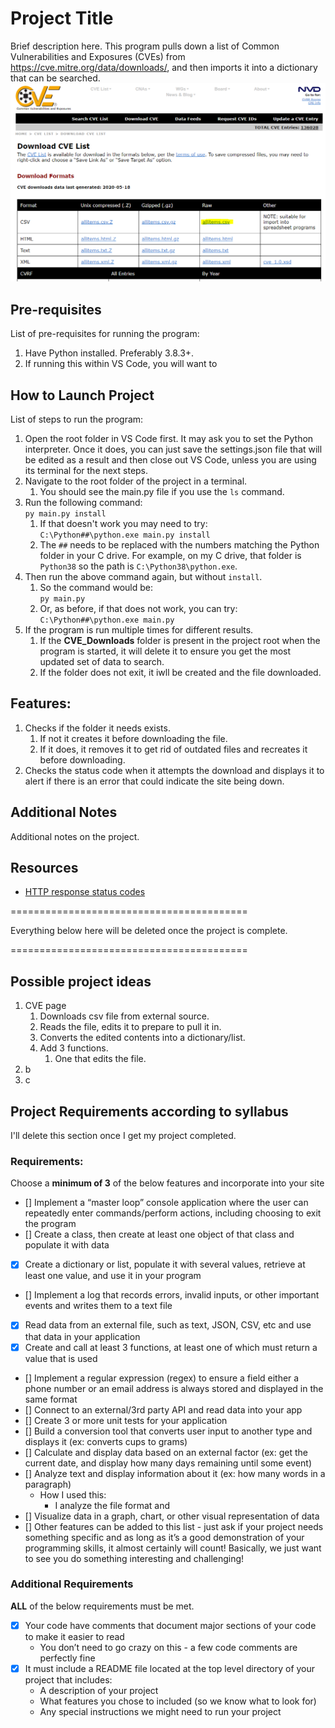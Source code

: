 # Project Title
Brief description here. This program pulls down a list of Common Vulnerabilities and Exposures (CVEs) from https://cve.mitre.org/data/downloads/, and then imports it into a dictionary that can be searched.
![CVE site screenshot](/ReadMe-Files/00-screencapture.png)

## Pre-requisites
List of pre-requisites for running the program:
1. Have Python installed. Preferably 3.8.3+.
2. If running this within VS Code, you will want to

## How to Launch Project
List of steps to run the program:
1. Open the root folder in VS Code first. It may ask you to set the Python interpreter. Once it does, you can just save the settings.json file that will be edited as a result and then close out VS Code, unless you are using its terminal for the next steps.
2. Navigate to the root folder of the project in a terminal. 
   1. You should see the main.py file if you use the `ls` command.
3. Run the following command: </br> `py main.py install`
   1. If that doesn't work you may need to try: </br> `C:\Python##\python.exe main.py install`
   2. The `##` needs to be replaced with the numbers matching the Python folder in your C drive. For example, on my C drive, that folder is `Python38` so the path is `C:\Python38\python.exe`.
4. Then run the above command again, but without `install`.
   1.  So the command would be: </br> `py main.py`
   2.  Or, as before, if that does not work, you can try: </br> `C:\Python##\python.exe main.py`
5. If the program is run multiple times for different results.
   1. If the **CVE_Downloads** folder is present in the project root when the program is started, it will delete it to ensure you get the most updated set of data to search.
   2. If the folder does not exit, it iwll be created and the file downloaded.

## Features:

1. Checks if the folder it needs exists.
   1. If not it creates it before downloading the file.
   2. If it does, it removes it to get rid of outdated files and recreates it before downloading.
2. Checks the status code when it attempts the download and displays it to alert if there is an error that could indicate the site being down.

## Additional Notes

Additional notes on the project.

## Resources

- [HTTP response status codes](https://developer.mozilla.org/en-US/docs/Web/HTTP/Status)

=========================================

Everything below here will be deleted 
once the project is complete.

=========================================

## Possible project ideas
1. CVE page
   1. Downloads csv file from external source.
   2. Reads the file, edits it to prepare to pull it in.
   3. Converts the edited contents into a dictionary/list.
   4. Add 3 functions.
      1. One that edits the file.
2. b
3. c

## Project Requirements according to syllabus
I'll delete this section once I get my project completed.

### **Requirements:**
Choose a **minimum of 3** of the below features and incorporate into your site
- [] Implement a “master loop” console application where the user can repeatedly enter commands/perform actions, including choosing to exit the program
- [] Create a class, then create at least one object of that class and populate it with data
- [x] Create a dictionary or list, populate it with several values, retrieve at least one value, and use it in your program
- [] Implement a log that records errors, invalid inputs, or other important events and writes them to a text file
- [x] Read data from an external file, such as text, JSON, CSV, etc and use that data in your application
- [x] Create and call at least 3 functions, at least one of which must return a value that is used
- [] Implement a regular expression (regex) to ensure a field either a phone number or an email address is always stored and displayed in the same format
- [] Connect to an external/3rd party API and read data into your app
- [] Create 3 or more unit tests for your application
- [] Build a conversion tool that converts user input to another type and displays it (ex: converts cups to grams)
- [] Calculate and display data based on an external factor (ex: get the current date, and display how many days remaining until some event)
- [] Analyze text and display information about it (ex: how many words in a paragraph)
  - How I used this:
    - I analyze the file format and 
- [] Visualize data in a graph, chart, or other visual representation of data
- [] Other features can be added to this list - just ask if your project needs something specific and as long as it’s a good demonstration of your programming skills, it almost certainly will count!  Basically, we just want to see you do something interesting and challenging!

### Additional Requirements
**ALL** of the below requirements must be met.
- [x] Your code have comments that document major sections of your code to make it easier to read
  - You don’t need to go crazy on this - a few code comments are perfectly fine
- [x] It must include a README file located at the top level directory of your project that includes:
  - A description of your project
  - What features you chose to included (so we know what to look for)
  - Any special instructions we might need to run your project